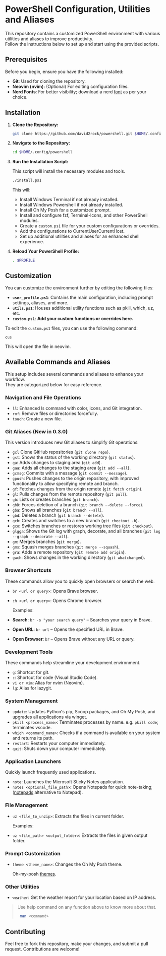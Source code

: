 # PowerShell Configuration, Utilities and Aliases

This repository contains a customized PowerShell environment with various utilities and aliases to improve productivity.<br/>Follow the instructions below to set up and start using the provided scripts.

## Prerequisites

Before you begin, ensure you have the following installed:

- **Git**: Used for cloning the repository.
- **Neovim (nvim)**: (Optional) For editing configuration files.
- **Nerd Fonts**: For better visibility; download a nerd [font](https://github.com/ryanoasis/nerd-fonts) as per your choice.

## Installation

1. **Clone the Repository:**

   ```sh
   git clone https://github.com/david2rock/powershell.git $HOME/.config/powershell
   ```

2. **Navigate to the Repository:**

    ```sh
    cd $HOME/.config/powershell
    ```

3. **Run the Installation Script:**

    This script will install the necessary modules and tools.

    ```sh
    ./install.ps1
    ```

    This will:
    - Install Windows Terminal if not already installed.
    - Install Windows Powershell if not already installed.
    - Install Oh My Posh for a customized prompt.
    - Install and configure fzf, Terminal-Icons, and other PowerShell modules.
    - Create a `custom.ps1` file for your custom configurations or overrides.
    - Add the configurations to CurrentUserCurrentHost.
    - Set up additional utilities and aliases for an enhanced shell experience.

4. **Reload Your PowerShell Profile:**

    ```sh
    . $PROFILE
    ```

## Customization

You can customize the environment further by editing the following files:

- **`user_profile.ps1`**: Contains the main configuration, including prompt settings, aliases, and more.
- **`utils.ps1`**: Houses additional utility functions such as pkill, which, uz, etc.
- **`custom.ps1`**: **Add your custom functions or overrides here.**

To edit the `custom.ps1` files, you can use the following command:

  ```pwsh
  cus
  ```

  This will open the file in neovim.

## Available Commands and Aliases

This setup includes several commands and aliases to enhance your workflow.<br/> They are categorized below for easy reference.

### Navigation and File Operations

- `ll`: Enhanced ls command with color, icons, and Git integration.
- `rmf`: Remove files or directories forcefully.
- `touch`: Create a new file.

### Git Aliases (New in 0.3.0)

This version introduces new Git aliases to simplify Git operations:

- `gcl` Clone GitHub repositories (`git clone repo`).
- `gst`: Shows the status of the working directory (`git status`).
- `ga`: Adds changes to staging area (`git add`).
- `gaa`: Adds all changes to the staging area (`git add --all`).
- `gcmsg`: Commits with a message (`git commit --message`).
- `gpush`: Pushes changes to the origin repository, with improved functionality to allow specifying remote and branch.
- `gf`: Fetches changes from the origin remote (`git fetch origin`).
- `gl`: Pulls changes from the remote repository (`git pull`).
- `gb`: Lists or creates branches (`git branch`).
- `gbD`: Forces deletion of a branch (`git branch --delete --force`).
- `gba`: Shows all branches (`git branch --all`).
- `gbd`: Deletes a branch (`git branch --delete`).
- `gcb`: Creates and switches to a new branch (`git checkout -b`).
- `gco`: Switches branches or restores working tree files (`git checkout`).
- `glgga`: Shows the Git log with graph, decorate, and all branches (`git log --graph --decorate --all`).
- `gm`: Merges branches (`git merge`).
- `gms`: Squash merges branches (`git merge --squash`).
- `gra`: Adds a remote repository (`git remote add origin`).
- `gwch`: Shows changes in the working directory (`git whatchanged`).

### Browser Shortcuts

  These commands allow you to quickly open browsers or search the web.

- `br <url or query>`: Opens Brave browser.
- `ch <url or query>`: Opens Chrome browser.

  Examples:

- **Search**: `br -s "your search query"` – Searches your query in Brave.
- **Open URL**: `br url` – Opens the specified URL in Brave.
- **Open Browser**: `br` – Opens Brave without any URL or query.

### Development Tools

  These commands help streamline your development environment.

- `g`: Shortcut for git.
- `c`: Shortcut for code (Visual Studio Code).
- `vi or vim`: Alias for nvim (Neovim).
- `lg`: Alias for lazygit.

### System Management

- `update`: Updates Python's pip, Scoop packages, and Oh My Posh, and upgrades all applications via winget.
- `pkill <process_name>`: Terminates processes by name. e.g. `pkill code`; terminates vscode.
- `which <command_name>`: Checks if a command is available on your system and returns its path.
- `restart`: Restarts your computer immediately.
- `quit`: Shuts down your computer immediately.

### Application Launchers

  Quickly launch frequently used applications.

- `note`: Launches the Microsoft Sticky Notes application.
- `notes <optional_file_path>`: Opens Notepads for quick note-taking; ([notepads](https://apps.microsoft.com/detail/9nhl4nsc67wm) alternative to Notepad).

### File Management

- `uz <file_to_unzip>`: Extracts the files in current folder.

  Examples:

- `uz <file_path> <output_folder>`: Extracts the files in given output folder.

### Prompt Customization

- `theme <theme_name>`: Changes the Oh My Posh theme.

  Oh-my-posh [themes](https://ohmyposh.dev/docs/themes).

### Other Utilities

- `weather`: Get the weather report for your location based on IP address.

> Use help command on any function above to know more about that.
>
>```sh
>  man <command>
>  ```

## Contributing

Feel free to fork this repository, make your changes, and submit a pull request. Contributions are welcome!
